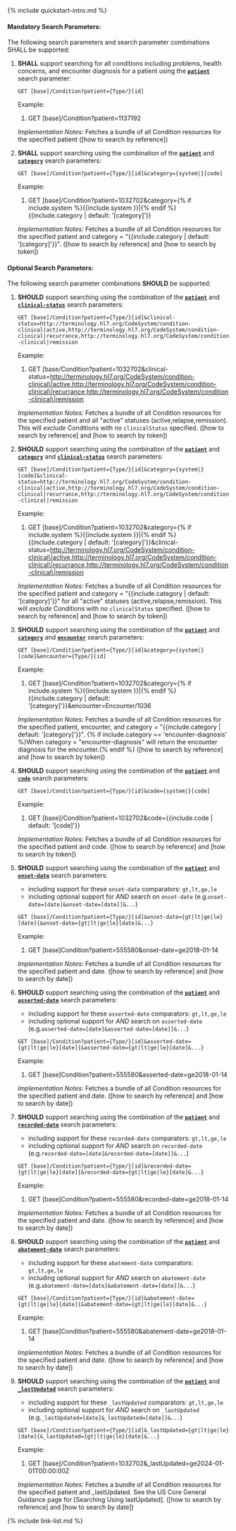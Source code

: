 

<!-- Source = /Users/ehaas/Documents/FHIR/US-Core/input/. This file is generated by SearchParameterMakerR4.ipynb Do not edit directly. -->{% include quickstart-intro.md %}

#### Mandatory Search Parameters:

The following search parameters and search parameter combinations SHALL be supported:

1. **SHALL** support searching for all conditions including problems, health concerns, and encounter diagnosis for a patient using the **[`patient`](SearchParameter-us-core-condition-patient.html)** search parameter:

    `GET [base]/Condition?patient={Type/}[id]`

    Example:
    
      1. GET [base]/Condition?patient=1137192

    *Implementation Notes:* Fetches a bundle of all Condition resources for the specified patient ([how to search by reference])

1. **SHALL** support searching using the combination of the **[`patient`](SearchParameter-us-core-condition-patient.html)** and **[`category`](SearchParameter-us-core-condition-category.html)** search parameters:

    `GET [base]/Condition?patient={Type/}[id]&category={system|}[code]`

    Example:
    
      1. GET [base]/Condition?patient=1032702&amp;category={% if include.system %}{{include.system }}\|{% endif %}{{include.category | default: '[category]'}}

    *Implementation Notes:* Fetches a bundle of all Condition resources for the specified patient and category = "{{include.category | default: '[category]'}}". ([how to search by reference] and [how to search by token])


#### Optional Search Parameters:

The following search parameter combinations **SHOULD** be supported:

1. **SHOULD** support searching using the combination of the **[`patient`](SearchParameter-us-core-condition-patient.html)** and **[`clinical-status`](SearchParameter-us-core-condition-clinical-status.html)** search parameters:

    `GET [base]/Condition?patient={Type/}[id]&clinical-status=http://terminology.hl7.org/CodeSystem/condition-clinical|active,http://terminology.hl7.org/CodeSystem/condition-clinical|recurrance,http://terminology.hl7.org/CodeSystem/condition-clinical|remission`

    Example:
    
      1. GET [base/Condition?patient=1032702&amp;clinical-status=http://terminology.hl7.org/CodeSystem/condition-clinical\|active,http://terminology.hl7.org/CodeSystem/condition-clinical\|recurrance,http://terminology.hl7.org/CodeSystem/condition-clinical\|remission

    *Implementation Notes:* Fetches a bundle of all Condition resources for the specified patient and all "active" statuses (active,relapse,remission). This will *exclude* Conditions with no `clinicalStatus` specified. ([how to search by reference] and [how to search by token])

1. **SHOULD** support searching using the combination of the **[`patient`](SearchParameter-us-core-condition-patient.html)** and **[`category`](SearchParameter-us-core-condition-category.html)** and **[`clinical-status`](SearchParameter-us-core-condition-clinical-status.html)** search parameters:

    `GET [base]/Condition?patient={Type/}[id]&category={system|}[code]&clinical-status=http://terminology.hl7.org/CodeSystem/condition-clinical|active,http://terminology.hl7.org/CodeSystem/condition-clinical|recurrance,http://terminology.hl7.org/CodeSystem/condition-clinical|remission`

    Example:
    
      1. GET [base]/Condition?patient=1032702&amp;category={% if include.system %}{{include.system }}\|{% endif %}{{include.category | default: '[category]'}}&amp;clinical-status=http://terminology.hl7.org/CodeSystem/condition-clinical\|active,http://terminology.hl7.org/CodeSystem/condition-clinical\|recurrance,http://terminology.hl7.org/CodeSystem/condition-clinical\|remission

    *Implementation Notes:* Fetches a bundle of all Condition resources for the specified patient and category = "{{include.category | default: '[category]'}}" for all "active" statuses (active,relapse,remission). This will *exclude* Conditions with no `clinicalStatus` specified. ([how to search by reference] and [how to search by token])

1. **SHOULD** support searching using the combination of the **[`patient`](SearchParameter-us-core-condition-patient.html)** and **[`category`](SearchParameter-us-core-condition-category.html)** and **[`encounter`](SearchParameter-us-core-condition-encounter.html)** search parameters:

    `GET [base]/Condition?patient={Type/}[id]&category={system|}[code]&encounter={Type/}[id]`

    Example:
    
      1. GET [base]/Condition?patient=1032702&amp;category={% if include.system %}{{include.system }}\|{% endif %}{{include.category | default: '[category]'}}&amp;encounter=Encounter/1036

    *Implementation Notes:* Fetches a bundle of all Condition resources for the specified patient, encounter, and category = "{{include.category | default: '[category]'}}". {% if include.category == 'encounter-diagnosis' %}When category = "encounter-diagnosis" will return the encounter diagnosis for the encounter.{% endif %} ([how to search by reference] and [how to search by token])

1. **SHOULD** support searching using the combination of the **[`patient`](SearchParameter-us-core-condition-patient.html)** and **[`code`](SearchParameter-us-core-condition-code.html)** search parameters:

    `GET [base]/Condition?patient={Type/}[id]&code={system|}[code]`

    Example:
    
      1. GET [base]/Condition?patient=1032702&amp;code={{include.code | default: '[code]'}}

    *Implementation Notes:* Fetches a bundle of all Condition resources for the specified patient and code. ([how to search by reference] and [how to search by token])

1. **SHOULD** support searching using the combination of the **[`patient`](SearchParameter-us-core-condition-patient.html)** and **[`onset-date`](SearchParameter-us-core-condition-onset-date.html)** search parameters:
    - including support for these `onset-date` comparators: `gt,lt,ge,le`
    - including optional support for *AND* search on `onset-date` (e.g.`onset-date=[date]&onset-date=[date]]&...`)

    `GET [base]/Condition?patient={Type/}[id]&onset-date={gt|lt|ge|le}[date]{&onset-date={gt|lt|ge|le}[date]&...}`

    Example:
    
      1. GET [base]Condition?patient=555580&amp;onset-date=ge2018-01-14

    *Implementation Notes:* Fetches a bundle of all Condition resources for the specified patient and date.  ([how to search by reference] and [how to search by date])

1. **SHOULD** support searching using the combination of the **[`patient`](SearchParameter-us-core-condition-patient.html)** and **[`asserted-date`](SearchParameter-us-core-condition-asserted-date.html)** search parameters:
    - including support for these `asserted-date` comparators: `gt,lt,ge,le`
    - including optional support for *AND* search on `asserted-date` (e.g.`asserted-date=[date]&asserted-date=[date]]&...`)

    `GET [base]/Condition?patient={Type/}[id]&asserted-date={gt|lt|ge|le}[date]{&asserted-date={gt|lt|ge|le}[date]&...}`

    Example:
    
      1. GET [base]Condition?patient=555580&amp;asserted-date=ge2018-01-14

    *Implementation Notes:* Fetches a bundle of all Condition resources for the specified patient and date.  ([how to search by reference] and [how to search by date])

1. **SHOULD** support searching using the combination of the **[`patient`](SearchParameter-us-core-condition-patient.html)** and **[`recorded-date`](SearchParameter-us-core-condition-recorded-date.html)** search parameters:
    - including support for these `recorded-date` comparators: `gt,lt,ge,le`
    - including optional support for *AND* search on `recorded-date` (e.g.`recorded-date=[date]&recorded-date=[date]]&...`)

    `GET [base]/Condition?patient={Type/}[id]&recorded-date={gt|lt|ge|le}[date]{&recorded-date={gt|lt|ge|le}[date]&...}`

    Example:
    
      1. GET [base]Condition?patient=555580&amp;recorded-date=ge2018-01-14

    *Implementation Notes:* Fetches a bundle of all Condition resources for the specified patient and date.  ([how to search by reference] and [how to search by date])

1. **SHOULD** support searching using the combination of the **[`patient`](SearchParameter-us-core-condition-patient.html)** and **[`abatement-date`](SearchParameter-us-core-condition-abatement-date.html)** search parameters:
    - including support for these `abatement-date` comparators: `gt,lt,ge,le`
    - including optional support for *AND* search on `abatement-date` (e.g.`abatement-date=[date]&abatement-date=[date]]&...`)

    `GET [base]/Condition?patient={Type/}[id]&abatement-date={gt|lt|ge|le}[date]{&abatement-date={gt|lt|ge|le}[date]&...}`

    Example:
    
      1. GET [base]Condition?patient=555580&amp;abatement-date=ge2018-01-14

    *Implementation Notes:* Fetches a bundle of all Condition resources for the specified patient and date.  ([how to search by reference] and [how to search by date])

1. **SHOULD** support searching using the combination of the **[`patient`](SearchParameter-us-core-condition-patient.html)** and **[`_lastUpdated`](SearchParameter-us-core-condition-lastupdated.html)** search parameters:
    - including support for these `_lastUpdated` comparators: `gt,lt,ge,le`
    - including optional support for *AND* search on `_lastUpdated` (e.g.`_lastUpdated=[date]&_lastUpdated=[date]]&...`)

    `GET [base]/Condition?patient={Type/}[id]&_lastUpdated={gt|lt|ge|le}[date]{&_lastUpdated={gt|lt|ge|le}[date]&...}`

    Example:
    
      1. GET [base]/Condition?patient=1032702&amp;_lastUpdated=ge2024-01-01T00:00:00Z

    *Implementation Notes:* Fetches a bundle of all Condition resources for the specified patient and _lastUpdated. See the US Core General Guidance page for [Searching Using lastUpdated]. ([how to search by reference] and [how to search by date])





{% include link-list.md %}